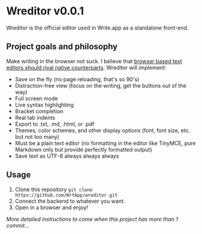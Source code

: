 # Wreditor v0.0.1

Wreditor is the official editor used in Write.app as a standalone front-end.

## Project goals and philosophy

Make writing in the browser not suck. I believe that [browser based text editors should rival native counterparts](https://writeapp.me/writeapp/note/the-state-of-browser-based-text-editors). Wreditor will implement:

* Save on the fly (no page reloading, that's so 90's)
* Distraction-free view (focus on the writing, get the buttons out of the way)
* Full screen mode
* Live syntax highlighting
* Bracket completion
* Real tab indents
* Export to .txt, .md, .html, or .pdf
* Themes, color schemes, and other display options (font, font size, etc. but not too many)
* Must be a plain text editor (no formatting in the editor like TinyMCE, pure Markdown only but provide perfectly formatted output)
* Save text as UTF-8 always always always

## Usage

1. Clone this repository `git clone https://github.com/WrtApp/wreditor.git`
2. Connect the backend to whatever you want.
3. Open in a browser and enjoy!

*More detailed instructions to come when this project has more than 1 commit...*
